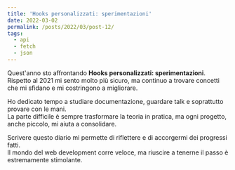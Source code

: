 ```yaml
---
title: 'Hooks personalizzati: sperimentazioni'
date: 2022-03-02
permalink: /posts/2022/03/post-12/
tags:
  - api
  - fetch
  - json
---
```


Quest'anno sto affrontando **Hooks personalizzati: sperimentazioni**.  
Rispetto al 2021 mi sento molto più sicuro, ma continuo a trovare concetti che mi sfidano e mi costringono a migliorare.

Ho dedicato tempo a studiare documentazione, guardare talk e soprattutto provare con le mani.  
La parte difficile è sempre trasformare la teoria in pratica, ma ogni progetto, anche piccolo, mi aiuta a consolidare.

Scrivere questo diario mi permette di riflettere e di accorgermi dei progressi fatti.  
Il mondo del web development corre veloce, ma riuscire a tenerne il passo è estremamente stimolante.

